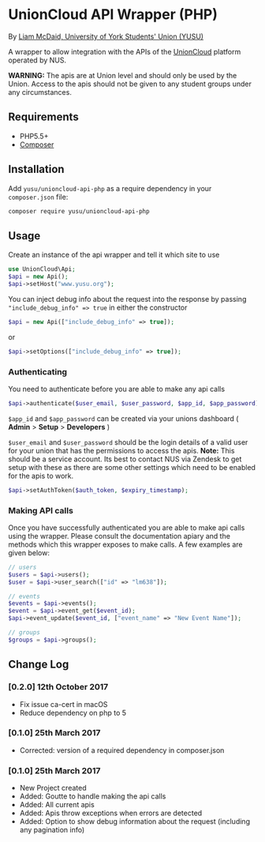 # UnionCloud API Wrapper (PHP)
By [Liam McDaid, University of York Students' Union (YUSU)](http://www.yusu.org)

A wrapper to allow integration with the APIs of the [UnionCloud](http://www.unioncloud.co.uk) platform operated by NUS.

**WARNING:** The apis are at Union level and should only be used by the Union. Access to the apis should not be given to any student groups under any circumstances.

## Requirements
* PHP5.5+
* [Composer](https://getcomposer.org/)

## Installation
Add ``yusu/unioncloud-api-php`` as a require dependency in your ``composer.json`` file:

```bash
composer require yusu/unioncloud-api-php
```

## Usage
Create an instance of the api wrapper and tell it which site to use

```php
use UnionCloud\Api;
$api = new Api();
$api->setHost("www.yusu.org");
```

You can inject debug info about the request into the response by passing ``"include_debug_info" => true`` in either the constructor

```php
$api = new Api(["include_debug_info" => true]);
```

or

```php
$api->setOptions(["include_debug_info" => true]);
```

### Authenticating
You need to authenticate before you are able to make any api calls

```php
$api->authenticate($user_email, $user_password, $app_id, $app_password);
```

``$app_id`` and ``$app_password`` can be created via your unions dashboard ( **Admin** > **Setup** > **Developers** )

``$user_email`` and ``$user_password`` should be the login details of a valid user for your union that has the permissions to access the apis. **Note:** This should be a service account. Its best to contact NUS via Zendesk to get setup with these as there are some other settings which need to be enabled for the apis to work.

  
```php
$api->setAuthToken($auth_token, $expiry_timestamp);
```
        
### Making API calls

Once you have successfully authenticated you are able to make api calls using the wrapper. Please consult the documentation apiary and the methods which this wrapper exposes to make calls. A few examples are given below:

```php
// users
$users = $api->users();
$user = $api->user_search(["id" => "lm638"]);

// events
$events = $api->events();
$event = $api->event_get($event_id);
$api->event_update($event_id, ["event_name" => "New Event Name"]);

// groups
$groups = $api->groups();
```

## Change Log

### [0.2.0] 12th October 2017
- Fix issue ca-cert in macOS
- Reduce dependency on php to 5

### [0.1.0] 25th March 2017
- Corrected: version of a required dependency in composer.json

### [0.1.0] 25th March 2017
- New Project created 
- Added: Goutte to handle making the api calls
- Added: All current apis
- Added: Apis throw exceptions when errors are detected
- Added: Option to show debug information about the request (including any pagination info)
